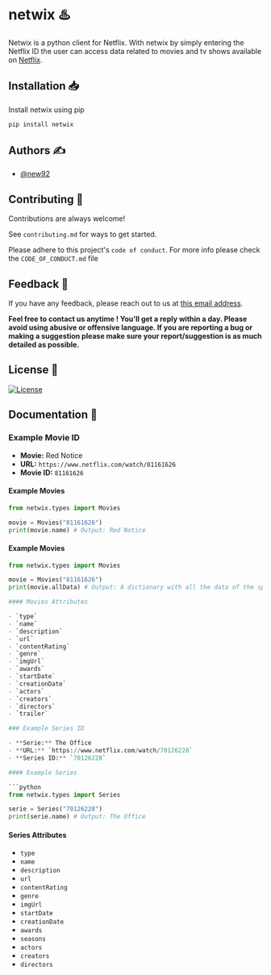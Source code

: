 # netwix ♨️

Netwix is a python client for Netflix. With netwix by simply entering the Netflix ID the user can access data related to movies and tv shows available on <a href="https://www.netflix.com">Netflix</a>.


## Installation 📥

Install netwix using pip

```bash
pip install netwix
```
## Authors ✍️

- [@new92](https://www.github.com/new92)


## Contributing 🤝

Contributions are always welcome!

See `contributing.md` for ways to get started.

Please adhere to this project's `code of conduct`. For more info please check the `CODE_OF_CONDUCT.md` file


## Feedback 💭

If you have any feedback, please reach out to us at <a href="mailto:new92github@gmail.com">this email address</a>.

**Feel free to contact us anytime ! You'll get a reply within a day. Please avoid using abusive or offensive language.
If you are reporting a bug or making a suggestion please make sure your report/suggestion is as much detailed as possible.**


## License 📜

[![License](https://img.shields.io/github/license/new92/netwix?style=for-the-badge)](https://github.com/new92/netwix/blob/main/LICENSE.md)


## Documentation 📄

### Example Movie ID

- **Movie:** Red Notice
- **URL:** `https://www.netflix.com/watch/81161626`
- **Movie ID:** `81161626`

#### Example Movies

```python
from netwix.types import Movies

movie = Movies("81161626")
print(movie.name) # Output: Red Notice
```

#### Example Movies

```python
from netwix.types import Movies

movie = Movies("81161626")
print(movie.allData) # Output: A dictionary with all the data of the specific movie

#### Movies Attributes

- `type`
- `name`
- `description`
- `url`
- `contentRating`
- `genre`
- `imgUrl`
- `awards`
- `startDate`
- `creationDate`
- `actors`
- `creators`
- `directors`
- `trailer`

### Example Series ID

- **Serie:** The Office
- **URL:** `https://www.netflix.com/watch/70126228`
- **Series ID:** `70126228`

#### Example Series

```python
from netwix.types import Series

serie = Series("70126228")
print(serie.name) # Output: The Office
```

#### Series Attributes

- `type`
- `name`
- `description`
- `url`
- `contentRating`
- `genre`
- `imgUrl`
- `startDate`
- `creationDate`
- `awards`
- `seasons`
- `actors`
- `creators`
- `directors`

